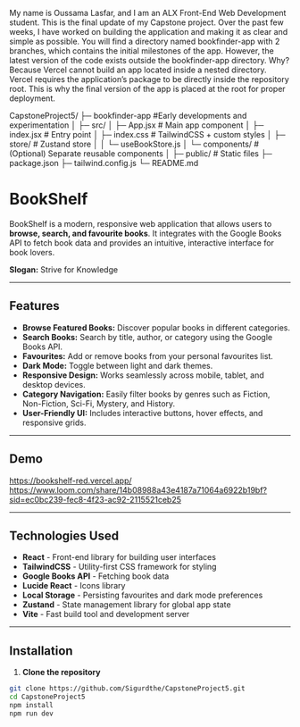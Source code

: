 My name is Oussama Lasfar, and I am an ALX Front-End Web Development student. This is the final update of my Capstone project. Over the past few weeks, I have worked on building the application and making it as clear and simple as possible. You will find a directory named bookfinder-app with 2 branches, which contains the initial milestones of the app. However, the latest version of the code exists outside the bookfinder-app directory. Why? Because Vercel cannot build an app located inside a nested directory. Vercel requires the application’s package to be directly inside the repository root. This is why the final version of the app is placed at the root for proper deployment.

CapstoneProject5/
├─ bookfinder-app       #Early developments and experimentation
│
├─ src/
│  ├─ App.jsx           # Main app component
│  ├─ index.jsx         # Entry point
│  ├─ index.css         # TailwindCSS + custom styles
│  ├─ store/            # Zustand store
│  │   └─ useBookStore.js
│  └─ components/       # (Optional) Separate reusable components
│
├─ public/              # Static files
├─ package.json
├─ tailwind.config.js
└─ README.md



# BookShelf 

BookShelf is a modern, responsive web application that allows users to **browse, search, and favourite books**. It integrates with the Google Books API to fetch book data and provides an intuitive, interactive interface for book lovers.  


**Slogan:** Strive for Knowledge

---

## Features

- **Browse Featured Books:** Discover popular books in different categories.
- **Search Books:** Search by title, author, or category using the Google Books API.
- **Favourites:** Add or remove books from your personal favourites list.
- **Dark Mode:** Toggle between light and dark themes.
- **Responsive Design:** Works seamlessly across mobile, tablet, and desktop devices.
- **Category Navigation:** Easily filter books by genres such as Fiction, Non-Fiction, Sci-Fi, Mystery, and History.
- **User-Friendly UI:** Includes interactive buttons, hover effects, and responsive grids.

---

## Demo

https://bookshelf-red.vercel.app/
https://www.loom.com/share/14b08988a43e4187a71064a6922b19bf?sid=ec0bc239-fec8-4f23-ac92-2115521ceb25

---

## Technologies Used

- **React** - Front-end library for building user interfaces  
- **TailwindCSS** - Utility-first CSS framework for styling  
- **Google Books API** - Fetching book data  
- **Lucide React** - Icons library  
- **Local Storage** - Persisting favourites and dark mode preferences  
- **Zustand** - State management library for global app state  
- **Vite** - Fast build tool and development server  

---

## Installation
1. **Clone the repository**
```bash
git clone https://github.com/Sigurdthe/CapstoneProject5.git
cd CapstoneProject5
npm install
npm run dev









